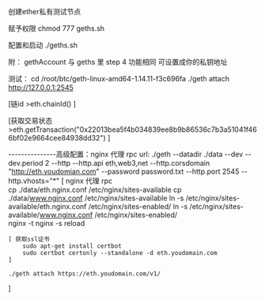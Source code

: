 创建ether私有测试节点

赋予权限
chmod 777 geths.sh

配置和启动
./geths.sh
 

附：
gethAccount 与 geths 里 step 4 功能相同 可设置成你的私钥地址


测试：
cd /root/btc/geth-linux-amd64-1.14.11-f3c696fa
./geth  attach http://127.0.0.1:2545

[链id
    >eth.chainId()
]

[获取交易状态
    >eth.getTransaction("0x22013bea5f4b034839ee8b9b86536c7b3a51041f466bf02e9664cee84938dd32")
]


---------------高级配置：nginx 代理 rpc url:
./geth --datadir ./data --dev --dev.period 2 --http --http.api eth,web3,net --http.corsdomain "http://eth.youdomian.com" --password password.txt --http.port 2545 --http.vhosts="*"
[ nginx  代理 rpc  
    cp ./data/eth.nginx.conf /etc/nginx/sites-available
    cp ./data/www.nginx.conf /etc/nginx/sites-available
    ln -s /etc/nginx/sites-available/eth.nginx.conf /etc/nginx/sites-enabled/
    ln -s /etc/nginx/sites-available/www.nginx.conf /etc/nginx/sites-enabled/   
    nginx -t
    nginx -s reload

    [ 获取ssl证书        
        sudo apt-get install certbot
        sudo certbot certonly --standalone -d eth.youdomain.com
    ]
    
    ./geth attach https://eth.youdomain.com/v1/
]

